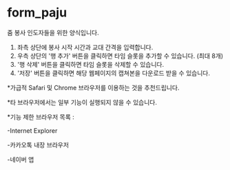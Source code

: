 # form_paju
줌 봉사 인도자들을 위한 양식입니다.

1. 좌측 상단에 봉사 시작 시간과 교대 간격을 입력합니다.
2. 우측 상단의 '행 추가' 버튼을 클릭하면 타임 슬롯을 추가할 수 있습니다. (최대 8개)
3. '행 삭제' 버튼을 클릭하면 타임 슬롯을 삭제할 수 있습니다.
4. '저장' 버튼을 클릭하면 해당 웹페이지의 캡쳐본을 다운로드 받을 수 있습니다.


*가급적 Safari 및 Chrome 브라우저를 이용하는 것을 추천드립니다.

*타 브라우저에서는 일부 기능이 실행되지 않을 수 있습니다.



*기능 제한 브라우저 목록 :

-Internet Explorer

-카카오톡 내장 브라우저

-네이버 앱
